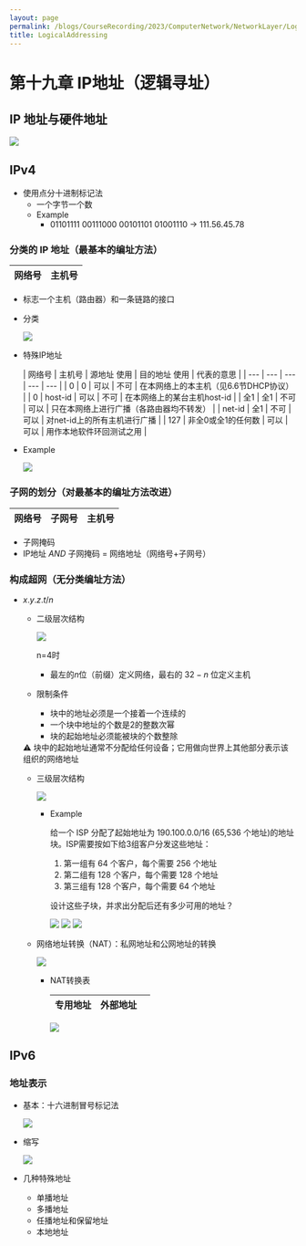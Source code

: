 ```yaml
---
layout: page
permalink: /blogs/CourseRecording/2023/ComputerNetwork/NetworkLayer/LogicalAddressing/index.html
title: LogicalAddressing
---
```


# 第十九章 IP地址（逻辑寻址）

## **IP 地址与硬件地址**

<img src="https://CRYoushiwo.github.io/images/blogs/CoursesRecording/ComputerNetwork/NetworkLayer/Chapter19/Untitled.png" class="blog-image" >

## IPv4

- 使用点分十进制标记法
    - 一个字节一个数
    - Example
        - 01101111 00111000 00101101 01001110 $\rightarrow$ 111.56.45.78

### 分类的 IP 地址（最基本的编址方法）

| 网络号 | 主机号 |
| --- | --- |
- 标志一个主机（路由器）和一条链路的接口
- 分类
    
    <img src="https://CRYoushiwo.github.io/images/blogs/CoursesRecording/ComputerNetwork/NetworkLayer/Chapter19/Untitled%201.png" class="blog-image" >
    
- 特殊IP地址
    
    
    | 网络号 | 主机号 | 源地址
    使用 | 目的地址
    使用 | 代表的意思 |
    | --- | --- | --- | --- | --- |
    | 0 | 0 | 可以 | 不可 | 在本网络上的本主机（见6.6节DHCP协议） |
    | 0 | host-id | 可以 | 不可 | 在本网络上的某台主机host-id |
    | 全1 | 全1 | 不可 | 可以 | 只在本网络上进行广播（各路由器均不转发） |
    | net-id | 全1 | 不可 | 可以 | 对net-id上的所有主机进行广播 |
    | 127 | 非全0或全1的任何数 | 可以 | 可以 | 用作本地软件环回测试之用 |
- Example
    
    <img src="https://CRYoushiwo.github.io/images/blogs/CoursesRecording/ComputerNetwork/NetworkLayer/Chapter19/Untitled%202.png" class="blog-image" >
    

### 子网的划分（对最基本的编址方法改进）

| 网络号 | 子网号 | 主机号 |
| --- | --- | --- |
- 子网掩码
- IP地址 $AND$ 子网掩码 = 网络地址（网络号+子网号）

### 构成超网（无分类编址方法）

- $x.y.z.t/n$
    - 二级层次结构
        
        <img src="https://CRYoushiwo.github.io/images/blogs/CoursesRecording/ComputerNetwork/NetworkLayer/Chapter19/Untitled%203.png" class="blog-image" >
        
        n=4时
        
        - 最左的$n$位（前缀）定义网络，最右的 $32-n$ 位定义主机
    - 限制条件
        - 块中的地址必须是一个接着一个连续的
        - 一个块中地址的个数是2的整数次幂
        - 块的起始地址必须能被块的个数整除
    
    <aside>
    ⚠️ 块中的起始地址通常不分配给任何设备；它用做向世界上其他部分表示该组织的网络地址
    
    </aside>
    
    - 三级层次结构
        
        <img src="https://CRYoushiwo.github.io/images/blogs/CoursesRecording/ComputerNetwork/NetworkLayer/Chapter19/Untitled%204.png" class="blog-image" >
        
        - Example
            
            给一个 ISP 分配了起始地址为 190.100.0.0/16 (65,536 个地址)的地址块。ISP需要按如下给3组客户分发这些地址：
            
            1. 第一组有 64 个客户，每个需要 256 个地址
            2. 第二组有 128 个客户，每个需要 128 个地址
            3. 第三组有 128 个客户，每个需要 64 个地址
            
            设计这些子块，并求出分配后还有多少可用的地址？
            
            <img src="https://CRYoushiwo.github.io/images/blogs/CoursesRecording/ComputerNetwork/NetworkLayer/Chapter19/Untitled%205.png" class="blog-image" >
            
            <img src="https://CRYoushiwo.github.io/images/blogs/CoursesRecording/ComputerNetwork/NetworkLayer/Chapter19/Untitled%206.png" class="blog-image" >
            
            <img src="https://CRYoushiwo.github.io/images/blogs/CoursesRecording/ComputerNetwork/NetworkLayer/Chapter19/Untitled%207.png" class="blog-image" >
            
    - 网络地址转换（NAT）：私网地址和公网地址的转换
        
        <img src="https://CRYoushiwo.github.io/images/blogs/CoursesRecording/ComputerNetwork/NetworkLayer/Chapter19/Untitled%208.png" class="blog-image" >
        
        - NAT转换表
            
            
            | 专用地址 | 外部地址 |  |
            | --- | --- | --- |
            
            <img src="https://CRYoushiwo.github.io/images/blogs/CoursesRecording/ComputerNetwork/NetworkLayer/Chapter19/Untitled%209.png" class="blog-image" >
            
        

## IPv6

### 地址表示

- 基本：十六进制冒号标记法
    
    <img src="https://CRYoushiwo.github.io/images/blogs/CoursesRecording/ComputerNetwork/NetworkLayer/Chapter19/Untitled%2010.png" class="blog-image" >
    
- 缩写
    
    <img src="https://CRYoushiwo.github.io/images/blogs/CoursesRecording/ComputerNetwork/NetworkLayer/Chapter19/Untitled%2011.png" class="blog-image" >
    
- 几种特殊地址
    - 单播地址
    - 多播地址
    - 任播地址和保留地址
    - 本地地址